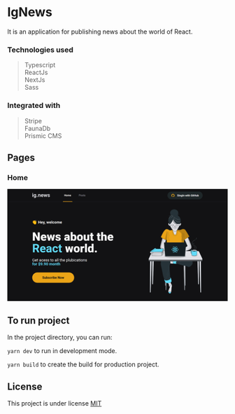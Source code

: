 # IgNews

It is an application for publishing news about the world of React.

### Technologies used

> Typescript  
> ReactJs  
> NextJs  
> Sass

### Integrated with

> Stripe  
> FaunaDb  
> Prismic CMS

## Pages

### Home

![home](./screenshots/home.png?raw=true)

## To run project

In the project directory, you can run:

`yarn dev` to run in development mode.

`yarn build` to create the build for production project.

## License

This project is under license [MIT](LICENCE)
